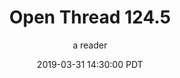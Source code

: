 ---
layout: podcast
title: "Open Thread 124.5"
author: a reader
description: https://slatestarcodex.com/2019/03/31/open-thread-124-5/
date: 2019-03-31 14:30:00 PDT
length: 58846
duration: 15
guid: open-thread-124-5
---